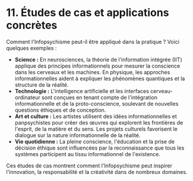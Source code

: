 # 11. Études de cas et applications concrètes

Comment l'Infopsychisme peut-il être appliqué dans la pratique ? Voici quelques exemples :

- **Science :** En neurosciences, la théorie de l'information intégrée (IIT) applique des principes informationnels pour mesurer la conscience dans les cerveaux et les machines. En physique, les approches informationnelles aident à expliquer les phénomènes quantiques et la structure de la réalité.
- **Technologie :** L'intelligence artificielle et les interfaces cerveau-ordinateur sont conçues en tenant compte de l'intégration informationnelle et de la proto-conscience, soulevant de nouvelles questions éthiques et de conception.
- **Art et culture :** Les artistes utilisent des idées informationnelles et panpsychistes pour créer des œuvres qui explorent les frontières de l'esprit, de la matière et du sens. Les projets culturels favorisent le dialogue sur la nature informationnelle de la réalité.
- **Vie quotidienne :** La pleine conscience, l'éducation et la prise de décision éthique sont influencées par la reconnaissance que tous les systèmes participent au tissu informationnel de l'existence.

Ces études de cas montrent comment l'Infopsychisme peut inspirer l'innovation, la responsabilité et la créativité dans de nombreux domaines.
